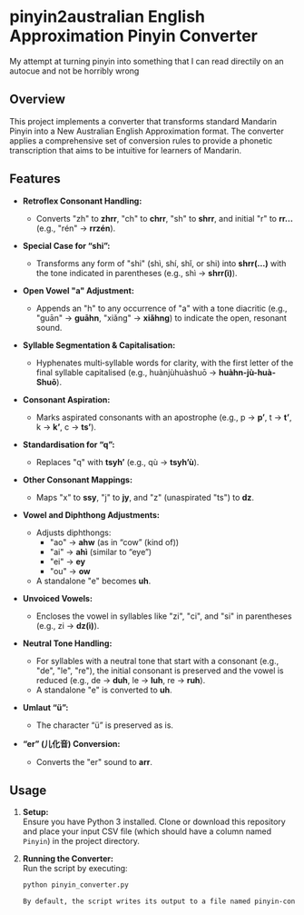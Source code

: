# pinyin2australian English Approximation Pinyin Converter
My attempt at turning pinyin into something that I can read directily on an autocue and not be horribly wrong

## Overview

This project implements a converter that transforms standard Mandarin Pinyin into a New Australian English Approximation format. The converter applies a comprehensive set of conversion rules to provide a phonetic transcription that aims to be intuitive for learners of Mandarin.

## Features

- **Retroflex Consonant Handling:**  
  - Converts "zh" to **zhrr**, "ch" to **chrr**, "sh" to **shrr**, and initial "r" to **rr...** (e.g., "rén" → **rrzén**).

- **Special Case for “shi”:**  
  - Transforms any form of "shi" (shì, shí, shǐ, or shi) into **shrr(…)** with the tone indicated in parentheses (e.g., shì → **shrr(ì)**).

- **Open Vowel "a" Adjustment:**  
  - Appends an "h" to any occurrence of "a" with a tone diacritic (e.g., "guān" → **guāhn**, "xiǎng" → **xiǎhng**) to indicate the open, resonant sound.

- **Syllable Segmentation & Capitalisation:**  
  - Hyphenates multi‑syllable words for clarity, with the first letter of the final syllable capitalised (e.g., huànjùhuàshuō → **huàhn-jù-huà-Shuō**).

- **Consonant Aspiration:**  
  - Marks aspirated consonants with an apostrophe (e.g., p → **p’**, t → **t’**, k → **k’**, c → **ts’**).

- **Standardisation for “q”:**  
  - Replaces "q" with **tsyh’** (e.g., qù → **tsyh’ù**).

- **Other Consonant Mappings:**  
  - Maps "x" to **ssy**, "j" to **jy**, and "z" (unaspirated "ts") to **dz**.

- **Vowel and Diphthong Adjustments:**  
  - Adjusts diphthongs:  
    - "ao" → **ahw** (as in “cow” (kind of))  
    - "ai" → **ahì** (similar to “eye”)  
    - "ei" → **ey**  
    - "ou" → **ow**  
  - A standalone "e" becomes **uh**.

- **Unvoiced Vowels:**  
  - Encloses the vowel in syllables like "zi", "ci", and "si" in parentheses (e.g., zi → **dz(ì)**).

- **Neutral Tone Handling:**  
  - For syllables with a neutral tone that start with a consonant (e.g., "de", "le", "re"), the initial consonant is preserved and the vowel is reduced (e.g., de → **duh**, le → **luh**, re → **ruh**).  
  - A standalone "e" is converted to **uh**.

- **Umlaut “ü”:**  
  - The character “ü” is preserved as is.

- **“er” (儿化音) Conversion:**  
  - Converts the "er" sound to **arr**.

## Usage

1. **Setup:**  
   Ensure you have Python 3 installed. Clone or download this repository and place your input CSV file (which should have a column named `Pinyin`) in the project directory.

2. **Running the Converter:**  
   Run the script by executing:
   ```bash
   python pinyin_converter.py

   By default, the script writes its output to a file named pinyin-converted.csv. If you'd like to use a different file name or location, you can change this by modifying the output_csv (or output_path) variable in the script.
